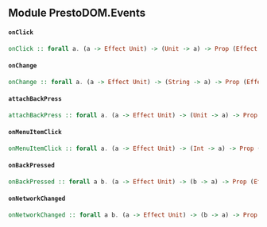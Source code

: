 ## Module PrestoDOM.Events

#### `onClick`

``` purescript
onClick :: forall a. (a -> Effect Unit) -> (Unit -> a) -> Prop (Effect Unit)
```

#### `onChange`

``` purescript
onChange :: forall a. (a -> Effect Unit) -> (String -> a) -> Prop (Effect Unit)
```

#### `attachBackPress`

``` purescript
attachBackPress :: forall a. (a -> Effect Unit) -> (Unit -> a) -> Prop (Effect Unit)
```

#### `onMenuItemClick`

``` purescript
onMenuItemClick :: forall a. (a -> Effect Unit) -> (Int -> a) -> Prop (Effect Unit)
```

#### `onBackPressed`

``` purescript
onBackPressed :: forall a b. (a -> Effect Unit) -> (b -> a) -> Prop (Effect Unit)
```

#### `onNetworkChanged`

``` purescript
onNetworkChanged :: forall a b. (a -> Effect Unit) -> (b -> a) -> Prop (Effect Unit)
```


